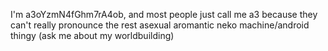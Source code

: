 I'm a3oYzmN4fGhm7rA4ob, and most people just call me a3 because they can't really pronounce the rest
asexual aromantic neko machine/android thingy (ask me about my worldbuilding)
